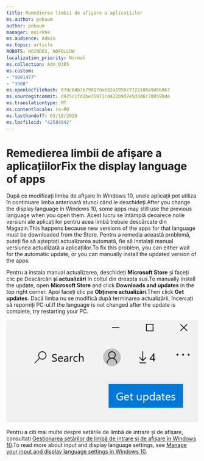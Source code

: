 ```yaml
---
title: Remedierea limbii de afișare a aplicațiilor
ms.author: pebaum
author: pebaum
manager: mnirkhe
ms.audience: Admin
ms.topic: article
ROBOTS: NOINDEX, NOFOLLOW
localization_priority: Normal
ms.collection: Adm_O365
ms.custom:
- "9001477"
- "3508"
ms.openlocfilehash: 07dc04b7b79017da6b2a195077722108a945b967
ms.sourcegitcommit: d925c1fd1be35071cd422b9d7e5ddd6c700590de
ms.translationtype: MT
ms.contentlocale: ro-RO
ms.lasthandoff: 03/10/2020
ms.locfileid: "42584842"
---
```

# <a name="fix-the-display-language-of-apps"></a><span data-ttu-id="42bba-102">Remedierea limbii de afișare a aplicațiilor</span><span class="sxs-lookup"><span data-stu-id="42bba-102">Fix the display language of apps</span></span>

<span data-ttu-id="42bba-103">După ce modificați limba de afișare în Windows 10, unele aplicații pot utiliza în continuare limba anterioară atunci când le deschideți.</span><span class="sxs-lookup"><span data-stu-id="42bba-103">After you change the display language in Windows 10, some apps may still use the previous language when you open them.</span></span> <span data-ttu-id="42bba-104">Acest lucru se întâmplă deoarece noile versiuni ale aplicațiilor pentru acea limbă trebuie descărcate din Magazin.</span><span class="sxs-lookup"><span data-stu-id="42bba-104">This happens because new versions of the apps for that language must be downloaded from the Store.</span></span> <span data-ttu-id="42bba-105">Pentru a remedia această problemă, puteți fie să așteptați actualizarea automată, fie să instalați manual versiunea actualizată a aplicațiilor.</span><span class="sxs-lookup"><span data-stu-id="42bba-105">To fix this problem, you can either wait for the automatic update, or you can manually install the updated version of the apps.</span></span>

<span data-ttu-id="42bba-106">Pentru a instala manual actualizarea, deschideți **Microsoft Store** și faceți clic pe Descărcări **și actualizări** în colțul din dreapta sus.</span><span class="sxs-lookup"><span data-stu-id="42bba-106">To manually install the update, open **Microsoft Store** and click **Downloads and updates** in the top right corner.</span></span> <span data-ttu-id="42bba-107">Apoi faceți clic pe **Obținere actualizări**.</span><span class="sxs-lookup"><span data-stu-id="42bba-107">Then click **Get updates**.</span></span> <span data-ttu-id="42bba-108">Dacă limba nu se modifică după terminarea actualizării, încercați să reporniți PC-ul.</span><span class="sxs-lookup"><span data-stu-id="42bba-108">If the language is not changed after the update is complete, try restarting your PC.</span></span>

![Obțineți actualizări.](media/get-updates.png)

<span data-ttu-id="42bba-110">Pentru a citi mai multe despre setările de limbă de intrare și de afișare, consultați [Gestionarea setărilor de limbă de intrare și de afișare în Windows 10](https://support.microsoft.com/help/4027670/windows-10-add-and-switch-input-and-display-language-preferences).</span><span class="sxs-lookup"><span data-stu-id="42bba-110">To read more about input and display language settings, see [Manage your input and display language settings in Windows 10](https://support.microsoft.com/help/4027670/windows-10-add-and-switch-input-and-display-language-preferences).</span></span>

